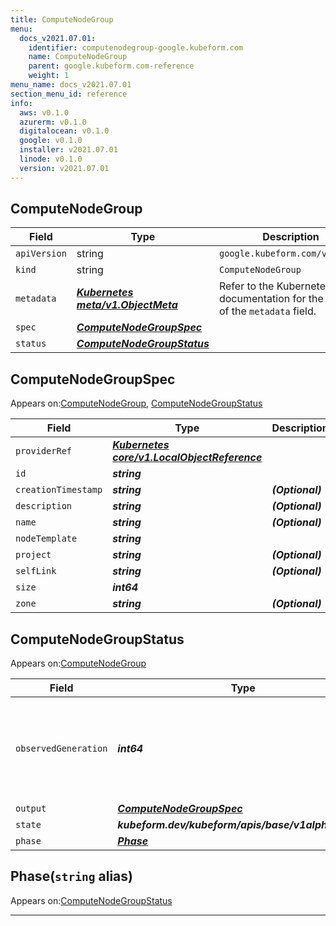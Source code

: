 ```yaml
---
title: ComputeNodeGroup
menu:
  docs_v2021.07.01:
    identifier: computenodegroup-google.kubeform.com
    name: ComputeNodeGroup
    parent: google.kubeform.com-reference
    weight: 1
menu_name: docs_v2021.07.01
section_menu_id: reference
info:
  aws: v0.1.0
  azurerm: v0.1.0
  digitalocean: v0.1.0
  google: v0.1.0
  installer: v2021.07.01
  linode: v0.1.0
  version: v2021.07.01
---
```


## ComputeNodeGroup
| Field | Type | Description |
| ------ | ----- | ----------- |
| `apiVersion` | string | `google.kubeform.com/v1alpha1` |
|    `kind` | string | `ComputeNodeGroup` |
| `metadata` | ***[Kubernetes meta/v1.ObjectMeta](https://v1-18.docs.kubernetes.io/docs/reference/generated/kubernetes-api/v1.18/#objectmeta-v1-meta)***|Refer to the Kubernetes API documentation for the fields of the `metadata` field.|
| `spec` | ***[ComputeNodeGroupSpec](#computenodegroupspec)***||
| `status` | ***[ComputeNodeGroupStatus](#computenodegroupstatus)***||
## ComputeNodeGroupSpec

Appears on:[ComputeNodeGroup](#computenodegroup), [ComputeNodeGroupStatus](#computenodegroupstatus)

| Field | Type | Description |
| ------ | ----- | ----------- |
| `providerRef` | ***[Kubernetes core/v1.LocalObjectReference](https://v1-18.docs.kubernetes.io/docs/reference/generated/kubernetes-api/v1.18/#localobjectreference-v1-core)***||
| `id` | ***string***||
| `creationTimestamp` | ***string***| ***(Optional)*** |
| `description` | ***string***| ***(Optional)*** |
| `name` | ***string***| ***(Optional)*** |
| `nodeTemplate` | ***string***||
| `project` | ***string***| ***(Optional)*** |
| `selfLink` | ***string***| ***(Optional)*** |
| `size` | ***int64***||
| `zone` | ***string***| ***(Optional)*** |
## ComputeNodeGroupStatus

Appears on:[ComputeNodeGroup](#computenodegroup)

| Field | Type | Description |
| ------ | ----- | ----------- |
| `observedGeneration` | ***int64***| ***(Optional)*** Resource generation, which is updated on mutation by the API Server.|
| `output` | ***[ComputeNodeGroupSpec](#computenodegroupspec)***| ***(Optional)*** |
| `state` | ***kubeform.dev/kubeform/apis/base/v1alpha1.State***| ***(Optional)*** |
| `phase` | ***[Phase](#phase)***| ***(Optional)*** |
## Phase(`string` alias)

Appears on:[ComputeNodeGroupStatus](#computenodegroupstatus)

---
